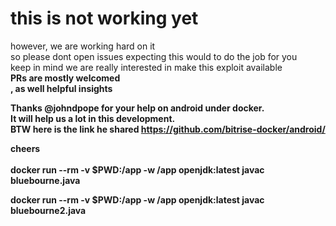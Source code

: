# this is not working yet

however, we are working hard on it <br>
so please dont open issues expecting this would to do the job for you <br>
keep in mind we are really interested in make this exploit available <br>
<b>PRs are mostly welcomed</br>, as well helpful insights <br>

Thanks @johndpope for your help on android under docker.<br>
It will help us a lot in this development. <br>
BTW here is the link he shared https://github.com/bitrise-docker/android/ <br>

cheers <br>
<br>
docker run --rm -v $PWD:/app -w /app openjdk:latest javac bluebourne.java 

docker run --rm -v $PWD:/app -w /app openjdk:latest javac bluebourne2.java

